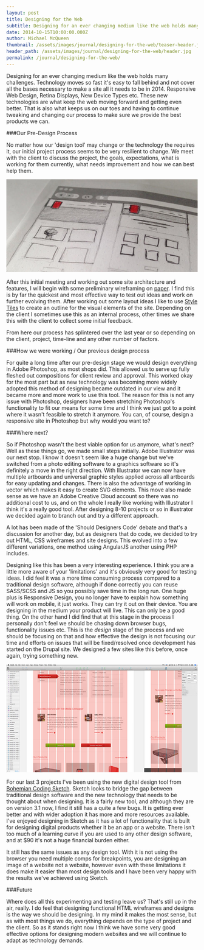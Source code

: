 ```yaml
---
layout: post
title: Designing for the Web
subtitle: Designing for an ever changing medium like the web holds many challenges. Technology moves so fast it's easy to fall behind and not cover all the bases necessary to make a site all it needs to be in 2014.
date: 2014-10-15T10:00:00.000Z
author: Michael McQueen
thumbnail: /assets/images/journal/designing-for-the-web/teaser-header.jpg
header_path: /assets/images/journal/designing-for-the-web/header.jpg
permalink: /journal/designing-for-the-web/
---
```


Designing for an ever changing medium like the web holds many challenges. Technology moves so fast it's easy to fall behind and not cover all the bases necessary to make a site all it needs to be in 2014. Responsive Web Design, Retina Displays, New Device Types etc. These new technologies are what keep the web moving forward and getting even better. That is also what keeps us on our toes and having to continue tweaking and changing our process to make sure we provide the best products we can.

###Our Pre-Design Process

No matter how our 'design tool' may change or the technology the requires it, our initial project process seems to be very resilient to change. We meet with the client to discuss the project, the goals, expectations, what is working for them currently, what needs improvement and how we can best help them.

![Sketches](/assets/images/journal/designing-for-the-web/sketches.jpg)

After this initial meeting and working out some site architecture and features, I will begin with some preliminary wireframing on [paper](http://www.uistencils.com/products/responsive-sketch-pad). I find this is by far the quickest and most effective way to test out ideas and work on further evolving them. After working out some layout ideas I like to use [Style Tiles](http://styletil.es/) to create an outline for the visual elements of the site. Depending on the client I sometimes use this as an internal process, other times we share this with the client to collect some initial feedback.

From here our process has splintered over the last year or so depending on the client, project, time-line and any other number of factors.

###How we were working / Our previous design process

For quite a long time after our pre-design stage we would design everything in Adobe Photoshop, as most shops did. This allowed us to serve up fully fleshed out compositions for client review and approval. This worked okay for the most part but as new technology was becoming more widely adopted this method of designing became outdated in our view and it became more and more work to use this tool. The reason for this is not any issue with Photoshop, designers have been stretching Photoshop's functionality to fit our means for some time and I think we just got to a point where it wasn't feasible to stretch it anymore. You can, of course, design a responsive site in Photoshop but why would you want to?

###Where next?

So if Photoshop wasn't the best viable option for us anymore, what's next? Well as these things go, we made small steps initially. Adobe Illustrator was our next stop. I know it doesn't seem like a huge change but we've switched from a photo editing software to a graphics software so it's definitely a move in the right direction. With Illustrator we can now have multiple artboards and universal graphic styles applied across all artboards for easy updating and changes. There is also the advantage of working in vector which makes it easy to create SVG elements. This move also made sense as we have an Adobe Creative Cloud account so there was no additional cost to us, and on the whole I really like working with Illustrator I think it's a really good tool. After designing 8-10 projects or so in illustrator we decided again to branch out and try a different approach.

A lot has been made of the 'Should Designers Code' debate and that's a discussion for another day, but as designers that do code, we decided to try out HTML, CSS wireframes and site designs. This evolved into a few different variations, one method using AngularJS another using PHP includes.

Designing like this has been a very interesting experience. I think you are a little more aware of your 'limitations' and it's obviously very good for testing ideas. I did feel it was a more time consuming process compared to a traditional design software, although if done correctly you can reuse SASS/SCSS and JS so you possibly save time in the long run. One huge plus is Responsive Design, you no longer have to explain how something will work on mobile, it just works. They can try it out on their device. You are designing in the medium your product will live. This can only be a good thing. On the other hand I did find that at this stage in the process I personally don't feel we should be chasing down browser bugs, functionality issues etc. This is the *design* stage of the process and we should be focusing on that and how effective the design is not focusing our time and efforts on issues that will be fixed/resolved once development has started on the Drupal site. We designed a few sites like this before, once again, trying something new.

![Sketch](/assets/images/journal/designing-for-the-web/sketch.jpg)

For our last 3 projects I've been using the new digital design tool from [Bohemian Coding Sketch](http://www.sketchapp.com/). Sketch looks to bridge the gap between traditional design software and the new technology that needs to be thought about when designing. It is a fairly new tool, and although they are on version 3.1 now, I find it still has a quite a few bugs. It is getting ever better and with wider adoption it has more and more resources available. I've enjoyed designing in Sketch as it has a lot of functionality that is built for designing digital products whether it be an app or a website. There isn't too much of a learning curve if you are used to any other design software, and at $90 it's not a huge financial burden either.

It still has the same issues as any design tool. With it is not using the browser you need multiple comps for breakpoints, you are designing an image of a website not a website, however even with these limitations it does make it easier than most design tools and I have been very happy with the results we've achieved using Sketch.

###Future

Where does all this experimenting and testing leave us? That's still up in the air, really. I do feel that designing functional HTML wireframes and designs is the way we should be designing. In my mind it makes the most sense, but as with most things we do, everything depends on the type of project and the client. So as it stands right now I think we have some very good effective options for designing modern websites and we will continue to adapt as technology demands.